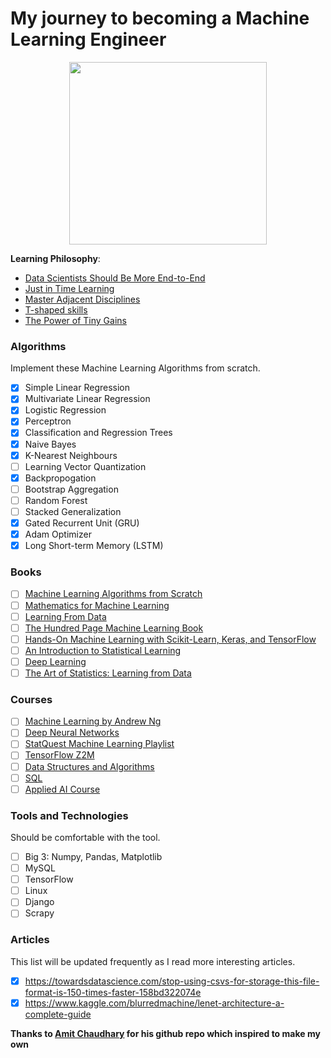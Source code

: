 # My journey to becoming a Machine Learning Engineer

<p align="center">
  <img src="https://i.imgur.com/A5J6Qdb.png" width="316" height="292"/>
</p>

**Learning Philosophy**: 
- [Data Scientists Should Be More End-to-End](https://eugeneyan.com/writing/end-to-end-data-science/)
- [Just in Time Learning](https://www.developgoodhabits.com/just-in-time-learning/)
- [Master Adjacent Disciplines](http://www.effectiveengineer.com/blog/master-adjacent-disciplines)
- [T-shaped skills](https://en.wikipedia.org/wiki/T-shaped_skills)
- [The Power of Tiny Gains](https://jamesclear.com/continuous-improvement)

### Algorithms 
Implement these Machine Learning Algorithms from scratch.
- [X] Simple Linear Regression
- [X] Multivariate Linear Regression
- [X] Logistic Regression
- [X] Perceptron
- [X] Classification and Regression Trees
- [X] Naive Bayes
- [X] K-Nearest Neighbours
- [ ] Learning Vector Quantization
- [X] Backpropogation
- [ ] Bootstrap Aggregation
- [ ] Random Forest
- [ ] Stacked Generalization
- [X] Gated Recurrent Unit (GRU)
- [X] Adam Optimizer
- [X] Long Short-term Memory (LSTM)
 
### Books
 - [ ] [Machine Learning Algorithms from Scratch](https://machinelearningmastery.com/machine-learning-algorithms-from-scratch/)
 - [ ] [Mathematics for Machine Learning](https://mml-book.com/)
 - [ ] [Learning From Data](https://www.amazon.in/Learning-Data-Yaser-S-Abu-Mostafa/dp/1600490069/ref=sr_1_4?dchild=1&keywords=learning+from+data&qid=1631505378&s=books&sr=1-4) 
 - [ ] [The Hundred Page Machine Learning Book](http://themlbook.com/)
 - [ ] [Hands-On Machine Learning with Scikit-Learn, Keras, and TensorFlow](https://www.oreilly.com/library/view/hands-on-machine-learning/9781492032632/)
 - [ ] [An Introduction to Statistical Learning](https://www.statlearning.com/)
 - [ ] [Deep Learning](https://www.deeplearningbook.org/)
 - [ ] [The Art of Statistics: Learning from Data](https://www.amazon.in/gp/product/0241258766/ref=ppx_yo_dt_b_asin_title_o00_s00?ie=UTF8&psc=1)

### Courses
- [ ] [Machine Learning by Andrew Ng](https://www.youtube.com/watch?v=PPLop4L2eGk&list=PLLssT5z_DsK-h9vYZkQkYNWcItqhlRJLN)
- [ ] [Deep Neural Networks](https://www.youtube.com/watch?v=CS4cs9xVecg&list=PLpFsSf5Dm-pd5d3rjNtIXUHT-v7bdaEIe)
- [ ] [StatQuest Machine Learning Playlist](https://www.youtube.com/watch?v=Gv9_4yMHFhI&list=PLblh5JKOoLUICTaGLRoHQDuF_7q2GfuJF)
- [ ] [TensorFlow Z2M](https://www.udemy.com/course/tensorflow-developer-certificate-machine-learning-zero-to-mastery/)
- [ ] [Data Structures and Algorithms](https://practice.geeksforgeeks.org/courses/dsa-self-paced)
- [ ] [SQL](https://practice.geeksforgeeks.org/courses/sql)
- [ ] [Applied AI Course](https://www.appliedaicourse.com/)
 
### Tools and Technologies 
Should be comfortable with the tool.
- [ ] Big 3: Numpy, Pandas, Matplotlib
- [ ] MySQL
- [ ] TensorFlow
- [ ] Linux
- [ ] Django
- [ ] Scrapy

### Articles
This list will be updated frequently as I read more interesting articles. 
- [X] https://towardsdatascience.com/stop-using-csvs-for-storage-this-file-format-is-150-times-faster-158bd322074e
- [X] https://www.kaggle.com/blurredmachine/lenet-architecture-a-complete-guide

**Thanks to [Amit Chaudhary](www.github.com/amitness) for his github repo which inspired to make my own**
